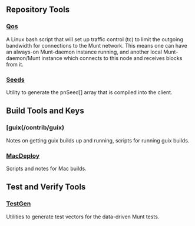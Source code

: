 Repository Tools
---------------------

### [Qos](/contrib/qos) ###

A Linux bash script that will set up traffic control (tc) to limit the outgoing bandwidth for connections to the Munt network. This means one can have an always-on Munt-daemon instance running, and another local Munt-daemon/Munt instance which connects to this node and receives blocks from it.

### [Seeds](/contrib/seeds) ###
Utility to generate the pnSeed[] array that is compiled into the client.

Build Tools and Keys
---------------------

### [guix(/contrib/guix) ###
Notes on getting guix builds up and running, scripts for running guix builds.

### [MacDeploy](/contrib/macdeploy) ###
Scripts and notes for Mac builds. 

Test and Verify Tools 
---------------------

### [TestGen](/contrib/testgen) ###
Utilities to generate test vectors for the data-driven Munt tests.

